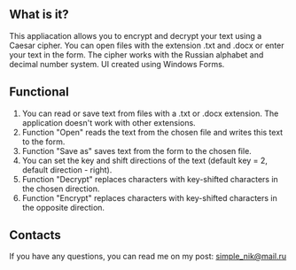 What is it?
-----------

This appliacation allows you to encrypt and decrypt your text using a Caesar cipher.
You can open files with the extension .txt and .docx or enter your text in the form.
The cipher works with the Russian alphabet and decimal number system.
UI created using Windows Forms.

Functional
-----------

1) You can read or save text from files with a .txt or .docx extension. The application doesn't work with other extensions.
2) Function "Open" reads the text from the chosen file and writes this text to the form.
3) Function "Save as" saves text from the form to the chosen file.
4) You can set the key and shift directions of the text (default key = 2, default direction - right).
5) Function "Decrypt" replaces characters with key-shifted characters in the chosen direction.
6) Function "Encrypt" replaces characters with key-shifted characters in the opposite direction.

Contacts
-----------

If you have any questions, you can read me on my post: simple_nik@mail.ru
